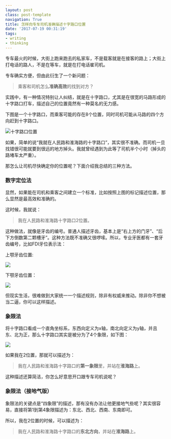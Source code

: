 ```yaml
---
layout: postclass: post-templatenavigation: True
title: 怎样向专车司机准确描述十字路口位置
date: '2017-07-19 00:31:19'
tags:
- writing
- thinking
---
```


专车最火的时候，大街上跑来跑去的私家车，不是载客就是在接客的路上；大街上打电话的路人，不是在等车，就是在打电话崔司机。

专车确实方便，但由此衍生了一个新问题：

> 乘客和司机怎么**准确高效**的找到对方？

实践中，有一种情况特别让人纠结，就是在十字路口，尤其是在很宽的马路形成的十字路口打车，描述自己的位置竟然有一种莫名的无力感。

下图是一个十字路口，而乘客可能的存在8个位置，同时司机可能从马路的四个方向赶到十字路口。

![十字路口位置](http://ok4jsyu7n.bkt.clouddn.comhttps://cdn.imshuai.com/images/2017/07/crossroad-position.png)


如果，简单的说“我就在人民路和淮海路的十字路口”，其实很不准确。而司机一旦找错很可能就要到很远的地方掉头。我就曾经遇到为此等了司机半个小时（掉头的路堵车太严重）。

那怎么让司机尽快确定你的位置呢？下面介绍我总结的三种方法。


### 数字定位法
显然，如果能在司机和乘客之间建立一个标准，比如按照上图的标记描述位置，那么显然是最高效和准确的。

这时候，我就说：
> 我在人民路和淮海路十字路口2位置。


这种做法，就像是牙齿的编号。普通人描述牙齿，基本上是“右上方的门牙”、“后下方倒数第二颗槽牙”。这种方法既不准确又很啰嗦。所以，专业牙医都有一套牙齿编号，比如FDI牙位表示法：

上颚牙齿位置:

![](http://ok4jsyu7n.bkt.clouddn.comhttps://cdn.imshuai.com/images/2017/07/FDI-1.jpg)

下颚牙齿位置：

![](http://ok4jsyu7n.bkt.clouddn.comhttps://cdn.imshuai.com/images/2017/07/FDI-2.jpg)

但现实生活，很难做到大家统一一个描述规则，除非有权威来推动。除非你不想被当二逼，你可以这样描述。

### 象限法

将十字路口看成一个直角坐标系，东西向定义为x轴，南北向定义为y轴，并且东、北为正，那么十字路口其实是被分为了4个象限，如下图：

![](http://ok4jsyu7n.bkt.clouddn.comhttps://cdn.imshuai.com/images/2017/07/Quadrant-crossroad.png)

如果我在2位置，那就可以描述为：
>我在人民路和淮海路十字路口的**第一象限**里，并站在**淮海路**上。

这种描述还算简洁，你怎么好意思开口跟专车司机说呢？

### 象限法（接地气版）

象限法的关键点是“四象限”的描述，那有没有办法让他更接地气些呢？其实很容易，直接将第1到第4象限描述为：东北、西北、西南、东南即可。

所以，我在2位置的时候，可以描述为：
>我在人民路和淮海路十字路口的**东北方向**，并站在**淮海路**上。



